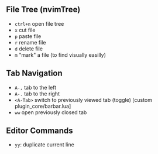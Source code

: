 

## File Tree (nvimTree)

- `ctrl+n` open file tree
- `x` cut file
- `p` paste file
- `r` rename file
- `d` delete file
- `m` "mark" a file (to find visually easilly)

## Tab Navigation

- `A-,` tab to the left
- `A-.` tab to the right
- `<A-Tab>` switch to previously viewed tab (toggle) [custom plugin_core/barbar.lua]
- `ww` open previously closed tab


## Editor Commands

- `yy`: duplicate current line
